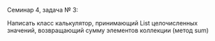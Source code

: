 Семинар 4, задача № 3:

Написать класс калькулятор, принимающий List целочисленных значений,
возвращающий сумму элементов коллекции (метод sum)